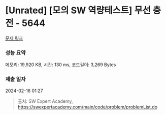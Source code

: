 # [Unrated] [모의 SW 역량테스트] 무선 충전 - 5644 

[문제 링크](https://swexpertacademy.com/main/code/problem/problemDetail.do?contestProbId=AWXRDL1aeugDFAUo) 

### 성능 요약

메모리: 19,920 KB, 시간: 130 ms, 코드길이: 3,269 Bytes

### 제출 일자

2024-02-16 01:27



> 출처: SW Expert Academy, https://swexpertacademy.com/main/code/problem/problemList.do